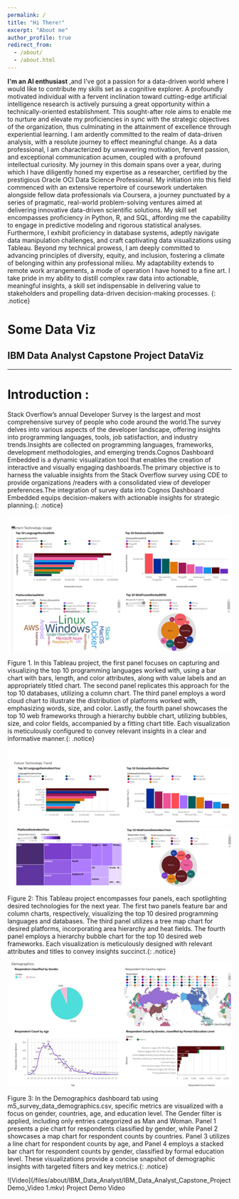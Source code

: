 ```yaml
---
permalink: /
title: "Hi There!"
excerpt: "About me"
author_profile: true
redirect_from: 
  - /about/
  - /about.html
---
```

**I'm an AI enthusiast** ,and I've got a passion for a data-driven world where I would like to contribute my skills set as a cognitive explorer. A profoundly motivated individual with a fervent inclination toward cutting-edge artificial intelligence research is actively pursuing a great opportunity within a technically-oriented establishment. This sought-after role aims to enable me to nurture and elevate my proficiencies in sync with the strategic objectives of the organization, thus culminating in the attainment of excellence through experiential learning. I am ardently committed to the realm of data-driven analysis, with a resolute journey to effect meaningful change.
As a data professional, I am characterized by unwavering motivation, fervent passion, and exceptional communication acumen, coupled with a profound intellectual curiosity. My journey in this domain spans over a year, during which I have diligently honed my expertise as a researcher, certified by the prestigious Oracle OCI Data Science Professional. My initiation into this field commenced with an extensive repertoire of coursework undertaken alongside fellow data professionals via Coursera, a journey punctuated by a series of pragmatic, real-world problem-solving ventures aimed at delivering innovative data-driven scientific solutions. My skill set encompasses proficiency in Python, R, and SQL, affording me the capability to engage in predictive modeling and rigorous statistical analyses. Furthermore, I exhibit proficiency in database systems, adeptly navigate data manipulation challenges, and craft captivating data visualizations using Tableau.
Beyond my technical prowess, I am deeply committed to advancing principles of diversity, equity, and inclusion, fostering a climate of belonging within any professional milieu. My adaptability extends to remote work arrangements, a mode of operation I have honed to a fine art. I take pride in my ability to distill complex raw data into actionable, meaningful insights, a skill set indispensable in delivering value to stakeholders and propelling data-driven decision-making processes.
{: .notice}


# Some Data Viz
## IBM Data Analyst Capstone Project DataViz 
---
# Introduction :
Stack Overflow’s annual Developer Survey is the largest and most comprehensive survey of people who code around the world.The survey delves into various aspects of the developer landscape, offering insights into programming languages, tools, job satisfaction, and industry trends.Insights are collected on programming languages, frameworks, development methodologies, and emerging trends.Cognos Dashboard Embedded is a dynamic visualization tool that enables the creation of interactive and visually engaging dashboards.The primary objective is to harness the valuable insights from the Stack Overflow survey using CDE to provide organizations /readers with a consolidated view of developer preferences.The integration of survey data into Cognos Dashboard Embedded equips decision-makers with actionable insights for strategic planning.{: .notice}  


![Project Image](/files/about/IBM_Data_Analyst/Current_Technology_Usage.png)

Figure 1. In this Tableau project, the first panel focuses on capturing and visualizing the top 10 programming languages worked with, using a bar chart with bars, length, and color attributes, along with value labels and an appropriately titled chart. The second panel replicates this approach for the top 10 databases, utilizing a column chart. The third panel employs a word cloud chart to illustrate the distribution of platforms worked with, emphasizing words, size, and color. Lastly, the fourth panel showcases the top 10 web frameworks through a hierarchy bubble chart, utilizing bubbles, size, and color fields, accompanied by a fitting chart title. Each visualization is meticulously configured to convey relevant insights in a clear and informative manner.{: .notice}

![Project Image](/files/about/IBM_Data_Analyst/Future_Technology_Trend.png)

Figure 2: This Tableau project encompasses four panels, each spotlighting desired technologies for the next year. The first two panels feature bar and column charts, respectively, visualizing the top 10 desired programming languages and databases. The third panel utilizes a tree map chart for desired platforms, incorporating area hierarchy and heat fields. The fourth panel employs a hierarchy bubble chart for the top 10 desired web frameworks. Each visualization is meticulously designed with relevant attributes and titles to convey insights succinct.{: .notice}

![Project Image](/files/about/IBM_Data_Analyst/Demographics.png)

Figure 3: In the Demographics dashboard tab using m5_survey_data_demographics.csv, specific metrics are visualized with a focus on gender, countries, age, and education level. The Gender filter is applied, including only entries categorized as Man and Woman. Panel 1 presents a pie chart for respondents classified by gender, while Panel 2 showcases a map chart for respondent counts by countries. Panel 3 utilizes a line chart for respondent counts by age, and Panel 4 employs a stacked bar chart for respondent counts by gender, classified by formal education level. These visualizations provide a concise snapshot of demographic insights with targeted filters and key metrics.{: .notice}

![Video](/files/about/IBM_Data_Analyst/IBM_Data_Analyst_Capstone_Project Demo_Video 1.mkv)
Project Demo Video